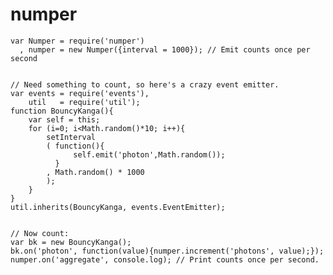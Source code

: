 numper
======

    var Numper = require('numper')
      , numper = new Numper({interval = 1000}); // Emit counts once per second


    // Need something to count, so here's a crazy event emitter.
    var events = require('events'),
        util   = require('util');
    function BouncyKanga(){
        var self = this;
        for (i=0; i<Math.random()*10; i++){
            setInterval
            ( function(){
                  self.emit('photon',Math.random());
              }
            , Math.random() * 1000
            );
        }
    }
    util.inherits(BouncyKanga, events.EventEmitter);


    // Now count:
    var bk = new BouncyKanga();
    bk.on('photon', function(value){numper.increment('photons', value);});
    numper.on('aggregate', console.log); // Print counts once per second.

